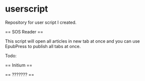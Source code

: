 # userscript
Repository for user script I created.

== SOS Reader ==

This script will open all articles in new tab at once and you can use EpubPress to publish all tabs at once.

Todo:

== Initium ==

== ??????? ==
